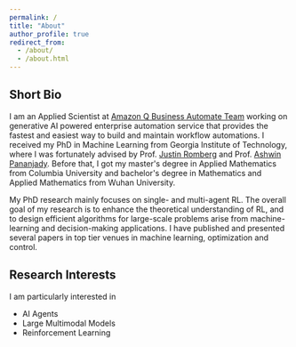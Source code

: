 ```yaml
---
permalink: /
title: "About"
author_profile: true
redirect_from: 
  - /about/
  - /about.html
---
```


## Short Bio

I am an Applied Scientist at [Amazon Q Business Automate Team](https://aws.amazon.com/q/business/) working on generative AI powered enterprise automation service that provides the fastest and easiest way to build and maintain workflow automations. I received my PhD in Machine Learning from Georgia Institute of Technology, where I was fortunately advised by Prof. [Justin Romberg](https://ece.gatech.edu/directory/justin-romberg) and Prof. [Ashwin Pananjady](https://sites.gatech.edu/ashwin-pananjady/). Before that, I got my master's degree in Applied Mathematics from Columbia University and bachelor's degree in Mathematics and Applied Mathematics from Wuhan University.

My PhD research mainly focuses on single- and multi-agent RL. The overall goal of my research is to enhance the theoretical understanding of RL, and to design efficient algorithms for large-scale problems arise from machine-learning and decision-making applications. I have published and presented several papers in top tier venues in machine learning, optimization and control. 

## Research Interests

I am particularly interested in

- AI Agents
- Large Multimodal Models
- Reinforcement Learning
